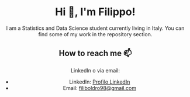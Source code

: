 <div align="center">


# Hi 👋, I'm Filippo!

I am a Statistics and Data Science student currently living in Italy. 
You can find some of my work in the repository section.

## How to reach me 📫

LinkedIn o via email:

- LinkedIn: [Profilo LinkedIn](https://www.linkedin.com/in/filippo-boldrini-62b913167)
- Email: [filiboldro98@gmail.com](mailto:filiboldro98@gmail.com)

</div>
